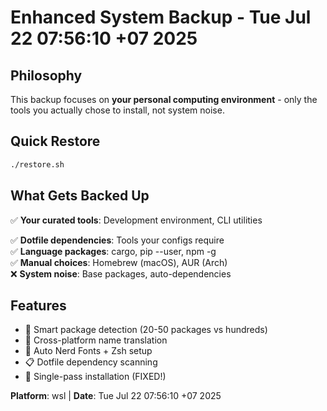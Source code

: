 
# Enhanced System Backup - Tue Jul 22 07:56:10 +07 2025

## Philosophy
This backup focuses on **your personal computing environment** - only the tools you actually chose to install, not system noise.

## Quick Restore

```bash
./restore.sh
```

## What Gets Backed Up


✅ **Your curated tools**: Development environment, CLI utilities  

✅ **Dotfile dependencies**: Tools your configs require  
✅ **Language packages**: cargo, pip --user, npm -g  
✅ **Manual choices**: Homebrew (macOS), AUR (Arch)  
❌ **System noise**: Base packages, auto-dependencies


## Features


- 🎯 Smart package detection (20-50 packages vs hundreds)
- 🔄 Cross-platform name translation  
- 🎨 Auto Nerd Fonts + Zsh setup
- 📋 Dotfile dependency scanning
- 🔧 Single-pass installation (FIXED!)

**Platform**: wsl | **Date**: Tue Jul 22 07:56:10 +07 2025
